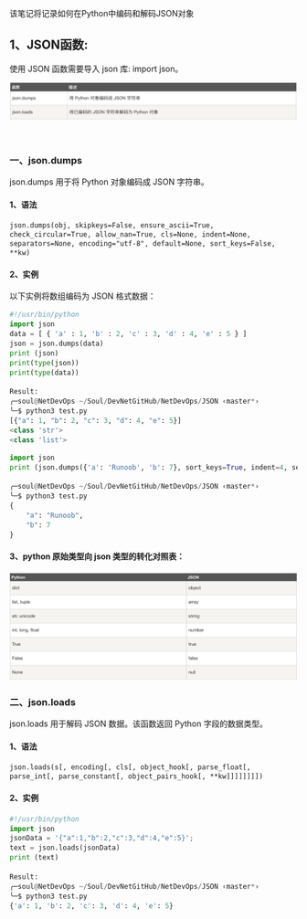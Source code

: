该笔记将记录如何在Python中编码和解码JSON对象

## 1、JSON函数:
使用 JSON 函数需要导入 json 库: import json。

<img alt="PyJSON-74087570.png" src="assets/PyJSON-74087570.png" width="" height="" >

&nbsp;

### 一、json.dumps
json.dumps 用于将 Python 对象编码成 JSON 字符串。

#### 1、语法
```
json.dumps(obj, skipkeys=False, ensure_ascii=True, check_circular=True, allow_nan=True, cls=None, indent=None, separators=None, encoding="utf-8", default=None, sort_keys=False, **kw)
```

#### 2、实例
以下实例将数组编码为 JSON 格式数据：

```python
#!/usr/bin/python
import json
data = [ { 'a' : 1, 'b' : 2, 'c' : 3, 'd' : 4, 'e' : 5 } ]
json = json.dumps(data)
print (json)
print(type(json))
print(type(data))

Result:
╭─soul@NetDevOps ~/Soul/DevNetGitHub/NetDevOps/JSON ‹master*›
╰─$ python3 test.py
[{"a": 1, "b": 2, "c": 3, "d": 4, "e": 5}]
<class 'str'>
<class 'list'>
```

```python
import json
print (json.dumps({'a': 'Runoob', 'b': 7}, sort_keys=True, indent=4, separators=(',', ': ')))

╭─soul@NetDevOps ~/Soul/DevNetGitHub/NetDevOps/JSON ‹master*›
╰─$ python3 test.py
{
    "a": "Runoob",
    "b": 7
}
```
#### 3、python 原始类型向 json 类型的转化对照表：
<img alt="PyJSON-7d95cb0a.png" src="assets/PyJSON-7d95cb0a.png" width="" height="" >

### 二、json.loads
json.loads 用于解码 JSON 数据。该函数返回 Python 字段的数据类型。
#### 1、语法
```
json.loads(s[, encoding[, cls[, object_hook[, parse_float[, parse_int[, parse_constant[, object_pairs_hook[, **kw]]]]]]]])
```
#### 2、实例
```python
#!/usr/bin/python
import json
jsonData = '{"a":1,"b":2,"c":3,"d":4,"e":5}';
text = json.loads(jsonData)
print (text)

Result:
╭─soul@NetDevOps ~/Soul/DevNetGitHub/NetDevOps/JSON ‹master*›
╰─$ python3 test.py
{'a': 1, 'b': 2, 'c': 3, 'd': 4, 'e': 5}
```
